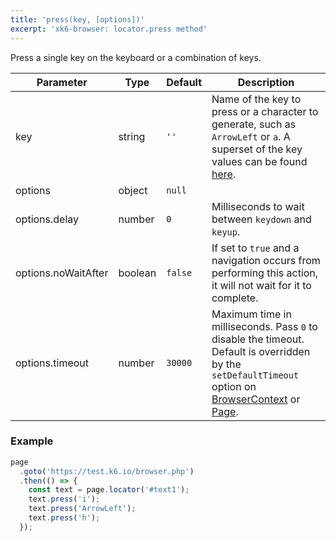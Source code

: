 ```yaml
---
title: 'press(key, [options])'
excerpt: 'xk6-browser: locator.press method'
---
```


Press a single key on the keyboard or a combination of keys.

<TableWithNestedRows>

| Parameter           | Type    | Default | Description                                                                                                                                                                                                                           |
|---------------------|---------|---------|---------------------------------------------------------------------------------------------------------------------------------------------------------------------------------------------------------------------------------------|
| key                 | string  | `''`    | Name of the key to press or a character to generate, such as `ArrowLeft` or `a`. A superset of the key values can be found [here](https://developer.mozilla.org/en-US/docs/Web/API/UI_Events/Keyboard_event_key_values).              |
| options             | object  | `null`  |                                                                                                                                                                                                                      |
| options.delay       | number  | `0`     | Milliseconds to wait between `keydown` and `keyup`.                                                                                                                                                                                   |
| options.noWaitAfter | boolean | `false` | If set to `true` and a navigation occurs from performing this action, it will not wait for it to complete.                                                                                                                            |
| options.timeout     | number  | `30000` | Maximum time in milliseconds. Pass `0` to disable the timeout. Default is overridden by the `setDefaultTimeout` option on [BrowserContext](/javascript-api/xk6-browser/browsercontext/) or [Page](/javascript-api/xk6-browser/page/). |

</TableWithNestedRows>

### Example

<CodeGroup labels={[]}>

<!-- eslint-skip -->

```javascript
page
  .goto('https://test.k6.io/browser.php')
  .then(() => {
    const text = page.locator('#text1');
    text.press('i');
    text.press('ArrowLeft');
    text.press('h');
  });
```

</CodeGroup>
